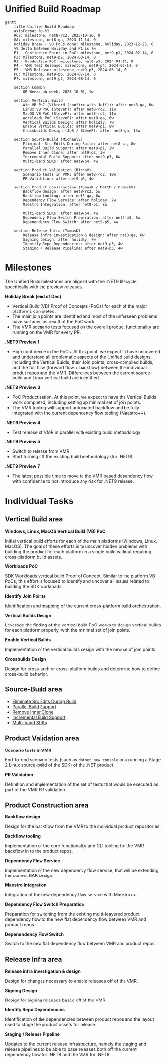 # Unified Build Roadmap

```mermaid
gantt
    title Unified Build Roadmap
    axisFormat %b-%Y
    RC2: milestone, net8-rc2, 2023-10-10, 0
    GA: milestone, net8-ga, 2023-11-14, 0
    Holiday Break - VB PoCs done: milestone, holiday, 2023-12-25, 0
    %% delta between Holiday and P1 is 7w
    P1 - Confidence Point in PoC: milestone, net9-p1, 2024-02-14, 0
    P2: milestone, net9-p2, 2024-03-14, 0
    P3 - Productize PoC: milestone, net9-p3, 2024-04-14, 0
    P4 - VMR Test Release: milestone, net9-p4, 2024-05-14, 0
    P5 - VMR Release: milestone, net9-p5, 2024-06-14, 0
    P6: milestone, net9-p6, 2024-07-14, 0
    P7: milestone, net9-p7, 2024-08-14, 0
 
    section Common
        UB Week: ub-week, 2023-10-02, 1w

    section Vertical Build
        Win VB PoC (ViktorH (confirm with Jeff)): after net8-ga, 6w
        Linux VB PoC (SteveP): after net8-rc2, 11w
        MacOS VB PoC (SteveP): after net8-rc2, 11w
        Workloads PoC (SteveP): after net8-ga, 6w
        Vertical Builds Design: after holiday, 7w
        Enable Vertical Builds: after net9-p1, 8w
        Crossbuilds Design (JoS / SteveP): after net8-ga, 13w

    section Source-Build (MichaelS)
        Eliminate Src Edits During Build: after net8-ga, 8w
        Parallel Build Support: after net9-p1, 2w
        Remove Inner Clone: after net9-p2, 3w
        Incremental Build Support: after net9-p3, 6w
        Multi-band SDKs: after net9-p4, 4w

    section Product Validation (RichaV)
        Scenario tests in VMR: after net8-rc2, 10w
        PR Validation: after net9-p2, 4w

    section Product Construction (TomasK / MattM / PremekV)
        Backflow design: after net8-rc2, 5w
        Backflow tooling: after net8-ga, 6w
        Dependency Flow Service: after holiday, 7w
        Maestro Integration: after net9-p1, 8w

        Multi-band SDKs: after net9-p4, 4w
        Dependency Flow Switch Preparation: after net9-p3, 8w
        Depenendency Flow Switch: after net9-p5, 4w

    section Release Infra (TomasK)
        Release infra investigation & design: after net8-ga, 6w
        Signing Design: after holiday, 7w
        Identify Repo Dependencies: after net9-p3, 4w
        Staging / Release Pipeline: after net9-p3, 4w
```

# Milestones

The Unified Build milestones are aligned with the .NET9 lifecycle, specifically with the preview releases.

**Holiday Break (end of Dec)**

* Vertical Build (VB) Proof of Concepts (PoCs) for each of the major platforms completed.
* The main join points are identified and most of the unforseen problems have surfaced as result of the PoC work.
* The VMR scenario tests focused on the overall product functionality are running on the VMR for every PR.

**.NET9 Preview 1**

* High confidence in the PoCs. At this point, we expect to have uncovered and understood all problematic aspects of the Unified build designs, including the Vertical Buidls, their Join points, cross-compiled builds, and the full flow (forward flow + backflow) between the individual produt repos and the VMR. Differences between the current source-build and Linux vertical build are identified.

**.NET9 Preview 3**

* PoC Productization. At this point, we expect to have the Vertical Builds work completed, including setting up minimal set of join points.
* The VMR tooling will support automated backflow and be fully integrated with the current dependency flow tooling (Maestro++).

**.NET9 Preview 4**

* Test release of VMR in parallel with existing build methodology.

**.NET9 Preview 5**

* Switch to release from VMR.
* Start turning off the existing build methodology (for .NET9).

**.NET9 Preview 7**

* The latest possible time to move to the VMR based dependency flow with confidence to not introduce any risk for .NET9 release.

# Individual Tasks

## Vertical Build area

**Windows, Linux, MacOS Vertical Build (VB) PoC**

Initial vertical build efforts for each of the main platforms (Windows, Linux, MacOS). The goal of these efforts is to uncover hidden problems with building the product for each platform in a single build without requiring cross-platform build assets.
        
**Workloads PoC**

SDK Workloads vertical build Proof of Concept. Similar to the platform VB PoCs, this effort is focused to identify and uncover all issues related to building the SDK workloads.

**Identify Join Points**

Identification and mapping of the current cross-platform build orchestration.

**Vertical Builds Design**

Leverage the finding of the vertical build PoC works to design vertical builds for each platform properly, with the minimal set of join points.

**Enable Vertical Builds**

Implementation of the vertical builds design with the new se of join points.

**Crossbuilds Design**

Design for cross-arch or cross-platform builds and determine how to define cross-build behavior.

## Source-Build area

* [Eliminate Src Edits During Build](https://github.com/dotnet/source-build/issues/3664)
* [Parallel Build Support](https://github.com/dotnet/source-build/issues/3072)
* [Remove Inner Clone](https://github.com/dotnet/source-build/issues/3666)
* [Incremental Build Support](https://github.com/dotnet/source-build/issues/3608)
* [Multi-band SDKs](https://github.com/dotnet/source-build/issues/3667)

## Product Validation area

**Scenario tests in VMR**

End-to-end scenario tests (such as `dotnet new console` or a running a Stage 2 Linux source-build of the SDK) of the .NET product.

**PR Validation**

Definition and implementation of the set of tests that would be executed as part of the VMR PR validation.

## Product Construction area

**Backflow design**

Design for the backflow from the VMR to the individual product repositories.

**Backflow tooling**

Implementation of the core functionality and CLI tooling for the VMR backflow in to the product repos.

**Dependency Flow Service**

Implementation of the new dependency flow service, that will be extending the current BAR design.

**Maestro Integration**

Integration of the new dependency flow service with Maestro++.

**Dependency Flow Switch Preparation**

Preparation for switching from the existing multi-leayered product dependency flow to the new flat dependency flow between VMR and product repos.

**Depenendency Flow Switch**

Switch to the new flat dependency flow between VMR and product repos.

## Release Infra area

**Release infra investigation & design**

Design for changes necessary to enable releases off of the VMR.

**Signing Design**

Design for signing releases based off of the VMR.

**Identify Repo Dependencies**

Identification of the dependencies between product repos and the layout used to stage the product assets for release.

**Staging / Release Pipeline**

Updates to the current release infrastructure, namely the staging and release pipelines to be able to base releases both off the current dependency flow for .NET8 and the VMR for .NET9.

